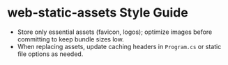 # web-static-assets Style Guide

- Store only essential assets (favicon, logos); optimize images before committing to keep bundle sizes low.
- When replacing assets, update caching headers in `Program.cs` or static file options as needed.
